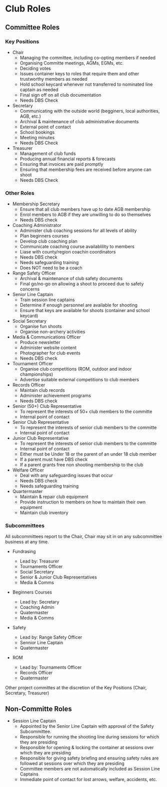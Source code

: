 # Club Roles

## Committee Roles

### Key Positions

- Chair
  - Managing the committee, including co-opting members if needed
  - Organising Committe meetings, AGMs, EGMs, etc.
  - Deciding votes
  - Issues container keys to roles that require them and other trustworthy members
  as needed
  - Hold school keycard whenever not transferred to nominated line captain as needed
  - Final sign off on all club documentation
  - Needs DBS Check
- Secretary
  - Communicating with the outside world (begginers, local authorities, AGB, etc.)
  - Archival & maintenance of club administrative documents
  - External point of contact
  - School bookings
  - Meeting minutes
  - Needs DBS Check
- Treasurer
  - Management of club funds
  - Producing annual financial reports & forecasts
  - Ensuring that invoices are paid promptly
  - Ensuring that membership fees are received before anyone can shoot
  - Needs DBS Check

### Other Roles

- Membership Secretary
  - Ensure that all club members have up to date AGB membership
  - Enrol members to AGB if they are unwilling to do so themselves
  - Needs DBS check
- Coaching Administrator
  - Administer club coaching sessions for all levels of ability
  - Plan beginners courses
  - Develop club coaching plan
  - Communicate coaching course availablility to members
  - Liase with county/region coachin coordinators
  - Needs DBS check
  - Needs safeguarding training
  - Does NOT need to be a coach
- Range Safety Officer
  - Archival & maintenance of club safety documents
  - Final go/no-go on allowing a shoot to proceed due to safety concerns
- Senior Line Captain
  - Train session line captains
  - Determine if enough personnel are available for shooting
  - Ensure that keys are available for shoots (container and school keycard)
- Social Secretary
  - Organise fun shoots
  - Organise non-archery activities
- Media & Communications Officer
  - Produce newsletter
  - Administer website content
  - Photographer for club events
  - Needs DBS check
- Tournament Officer
  - Organise club competitions (ROM, outdoor and indoor championships)
  - Advertise suitable external competitions to club members
- Records Officer
  - Maintain club records
  - Administer achievement programs
  - Needs DBS check
- Senior (50+) Club Representative
  - To represent the interests of 50+ club members to the committe
  - Internal point of contact
- Senior Club Representative
  - To represent the interests of senior club members to the committe
  - Internal point of contact
- Junior Club Representative
  - To represent the interests of senior club members to the committe
  - Internal point of contact
  - Either must be Under 18 or the parent of an under 18 club member
  - If a parent must have DBS check
  - If a parent grants free non shooting membership to the club
- Welfare Officer
  - Deal with any safeguarding issues that occur
  - Needs DBS check
  - Needs safeguarding training
- Quartermaster
  - Maintain & repair club equipment
  - Provide instruction to members on how to maintain their own equipment
  - Maintain club inventory

### Subcommittees

All subcommittees report to the Chair, Chair may sit in on any subcommittee business
at any time.

- Fundrasing
  - Lead by: Treasurer
  - Tournaments Officer
  - Social Secretary
  - Senior & Junior Club Representatives
  - Media & Comms

- Beginners Courses
  - Lead by: Secretary
  - Coaching Admin
  - Quatermaster
  - Media & Comms

- Safety
  - Lead by: Range Safety Officer
  - Sennior Line Captain
  - Quatermaster

- ROM
  - Lead by: Tournaments Officer
  - Records Officer
  - Quatermaster

Other project committes at the discretion of the Key Positions (Chair, Secretary,
Treasurer)

## Non-Committe Roles

- Session Line Captain
  - Appointed by the Senior Line Captain with approval of the Safety Subcommittee.
  - Responsible for running the shooting line during sessions for which they are
  presiding
  - Responsible for opening & locking the container at sessions over which they
  are presiding
  - Responsible for giving safety briefing and ensuring safety rules are followed
  at sessions over which they are presiding
  - Committee members are not automatically included as Session Line Captains
  - Immediate point of contact for lost arrows, welfare, accidents, etc.

